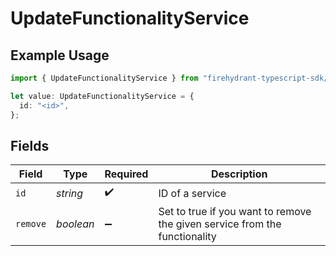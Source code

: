 # UpdateFunctionalityService

## Example Usage

```typescript
import { UpdateFunctionalityService } from "firehydrant-typescript-sdk/models/components";

let value: UpdateFunctionalityService = {
  id: "<id>",
};
```

## Fields

| Field                                                                      | Type                                                                       | Required                                                                   | Description                                                                |
| -------------------------------------------------------------------------- | -------------------------------------------------------------------------- | -------------------------------------------------------------------------- | -------------------------------------------------------------------------- |
| `id`                                                                       | *string*                                                                   | :heavy_check_mark:                                                         | ID of a service                                                            |
| `remove`                                                                   | *boolean*                                                                  | :heavy_minus_sign:                                                         | Set to true if you want to remove the given service from the functionality |